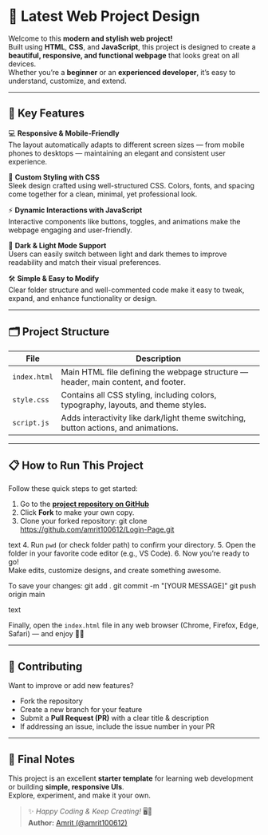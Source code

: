 # 🌟 Latest Web Project Design

Welcome to this **modern and stylish web project!**  
Built using **HTML**, **CSS**, and **JavaScript**, this project is designed to create a **beautiful, responsive, and functional webpage** that looks great on all devices.  
Whether you’re a **beginner** or an **experienced developer**, it’s easy to understand, customize, and extend.

---

## 🚀 Key Features

💻 **Responsive & Mobile-Friendly**  
The layout automatically adapts to different screen sizes — from mobile phones to desktops — maintaining an elegant and consistent user experience.

🎨 **Custom Styling with CSS**  
Sleek design crafted using well-structured CSS. Colors, fonts, and spacing come together for a clean, minimal, yet professional look.

⚡ **Dynamic Interactions with JavaScript**  
Interactive components like buttons, toggles, and animations make the webpage engaging and user-friendly.

🌙 **Dark & Light Mode Support**  
Users can easily switch between light and dark themes to improve readability and match their visual preferences.

🛠️ **Simple & Easy to Modify**  
Clear folder structure and well-commented code make it easy to tweak, expand, and enhance functionality or design.

---

## 🗂️ Project Structure

| File | Description |
|------|--------------|
| `index.html` | Main HTML file defining the webpage structure — header, main content, and footer. |
| `style.css` | Contains all CSS styling, including colors, typography, layouts, and theme styles. |
| `script.js` | Adds interactivity like dark/light theme switching, button actions, and animations. |

---

## 📋 How to Run This Project

Follow these quick steps to get started:

1. Go to the **[project repository on GitHub](https://github.com/amrit100612/Login-Page)**  
2. Click **Fork** to make your own copy.
3. Clone your forked repository:
git clone https://github.com/amrit100612/Login-Page.git

text
4. Run `pwd` (or check folder path) to confirm your directory.
5. Open the folder in your favorite code editor (e.g., VS Code).
6. Now you’re ready to go!  
Make edits, customize designs, and create something awesome.

To save your changes:
git add .
git commit -m "[YOUR MESSAGE]"
git push origin main

text

Finally, open the `index.html` file in any web browser (Chrome, Firefox, Edge, Safari) — and enjoy 🚀✨

---

## 🔁 Contributing

Want to improve or add new features?

- Fork the repository  
- Create a new branch for your feature  
- Submit a **Pull Request (PR)** with a clear title & description  
- If addressing an issue, include the issue number in your PR

---

## 🎉 Final Notes

This project is an excellent **starter template** for learning web development or building **simple, responsive UIs**.  
Explore, experiment, and make it your own.  

> ✨ _Happy Coding & Keep Creating!_ 🖥️💫  
> **Author:** [Amrit (@amrit100612)](https://github.com/amrit100612)
